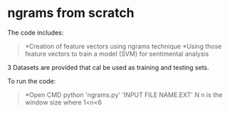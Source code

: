 # ngrams from scratch

The code includes:
  >*Creation of feature vectors using ngrams technique
  >*Using those feature vectors to train a model (SVM) for sentimental analysis
 
3 Datasets are provided that cal be used as training and testing sets. 

To run the code:
  >*Open CMD
    python 'ngrams.py' 'INPUT FILE NAME.EXT' N
        n is the window size where 1<n<6
